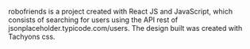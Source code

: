 


robofriends is a project created with React JS and JavaScript, which consists of searching for users using the API rest of jsonplaceholder.typicode.com/users.
The design built was created with Tachyons css.



